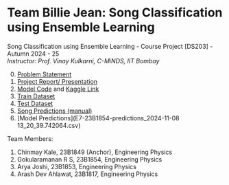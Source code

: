 # Team Billie Jean: Song Classification using Ensemble Learning
Song Classification using Ensemble Learning - Course Project [DS203] - Autumn 2024 - 25 <br>
_Instructor: Prof. Vinay Kulkarni, C-MiNDS, IIT Bombay_

0. [Problem Statement](E7-DS203-2024-S1-Project.pdf)
1. [Project Report/ Presentation](https://github.com/ramanan849/Billie_Jean_Song_Classification/blob/a0708c2cb76231c432ebd1b6212fbb8f47ea8833/Billie%20Jean_DS203_final%20(1).pdf)
2. [Model Code](E7-23B1854_source-code.ipynb) and [Kaggle Link](https://www.kaggle.com/code/gokularamanan/billiejean-final-ds203)
3. [Train Dataset](https://iitbacin-my.sharepoint.com/:f:/g/personal/gokul_ramanan_iitb_ac_in/EqWt7dMPfnRDhp5UN2y6uPwBQK06ZzVg28vaqZBOFEtRSA?e=5Wnt9H)
4. [Test Dataset](https://iitbacin-my.sharepoint.com/:u:/g/personal/gokul_ramanan_iitb_ac_in/EZcz7xneRhZDnfqoBTayUT4B5tY9ts2OthJcN5Pyq8PGzw?e=VoWdDC)
5. [Song Predictions (manual)](https://docs.google.com/spreadsheets/d/11E85fL6itdAxA37ArHm91HsEt5B1scq_YT8_Auf4vn0/edit?usp=sharing)
6. [Model Predictions](E7-23B1854-predictions_2024-11-08 13_20_39.742064.csv)

   
Team Members:
1. Chinmay Kale, 23B1849 (Anchor), Engineering Physics
2. Gokularamanan R S, 23B1854, Engineering Physics
3. Arya Joshi, 23B1853, Engineering Physics
4. Arash Dev Ahlawat, 23B1817, Engineering Physics


